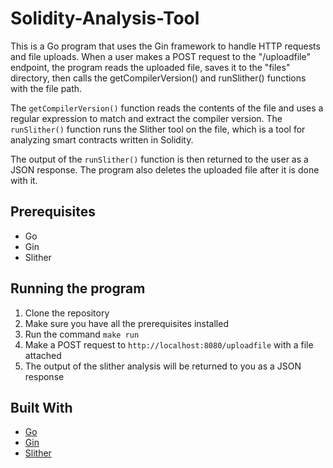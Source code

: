 # Solidity-Analysis-Tool

This is a Go program that uses the Gin framework to handle HTTP requests and file uploads. When a user makes a POST request to the "/uploadfile" endpoint, the program reads the uploaded file, saves it to the "files" directory, then calls the getCompilerVersion() and runSlither() functions with the file path. 

The `getCompilerVersion()` function reads the contents of the file and uses a regular expression to match and extract the compiler version. The `runSlither()` function runs the Slither tool on the file, which is a tool for analyzing smart contracts written in Solidity. 

The output of the `runSlither()` function is then returned to the user as a JSON response. The program also deletes the uploaded file after it is done with it.

## Prerequisites
* Go
* Gin
* Slither

## Running the program
1. Clone the repository
2. Make sure you have all the prerequisites installed
3. Run the command `make run`
4. Make a POST request to `http://localhost:8080/uploadfile` with a file attached
5. The output of the slither analysis will be returned to you as a JSON response

## Built With
* [Go](https://golang.org/)
* [Gin](https://github.com/gin-gonic/gin)
* [Slither](https://github.com/crytic/slither)
